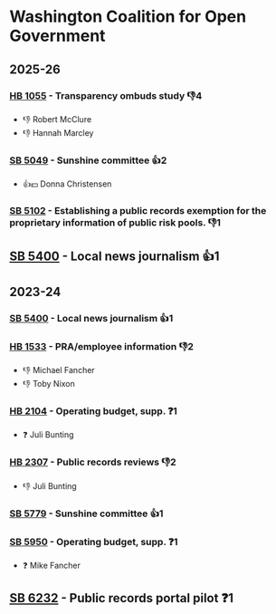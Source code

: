 # Washington Coalition for Open Government
## 2025-26

### [HB 1055](/bill/2025-26/hb/1055/) - Transparency ombuds study  👎4 
* 👎 Robert McClure
* 👎 Hannah Marcley

### [SB 5049](/bill/2025-26/sb/5049/) - Sunshine committee 👍2  
* 👍💵 Donna Christensen

### [SB 5102](/bill/2025-26/sb/5102/) - Establishing a public records exemption for the proprietary information of public risk pools.  👎1 

## [SB 5400](/bill/2025-26/sb/5400/) - Local news journalism 👍1  

## 2023-24

### [SB 5400](/bill/2023-24/sb/5400/) - Local news journalism 👍1  

### [HB 1533](/bill/2023-24/hb/1533/) - PRA/employee information  👎2 
* 👎 Michael Fancher
* 👎 Toby Nixon

### [HB 2104](/bill/2023-24/hb/2104/) - Operating budget, supp.   ❓1
* ❓ Juli Bunting

### [HB 2307](/bill/2023-24/hb/2307/) - Public records reviews  👎2 
* 👎 Juli Bunting

### [SB 5779](/bill/2023-24/sb/5779/) - Sunshine committee 👍1  

### [SB 5950](/bill/2023-24/sb/5950/) - Operating budget, supp.   ❓1
* ❓ Mike Fancher

## [SB 6232](/bill/2023-24/sb/6232/) - Public records portal pilot   ❓1
